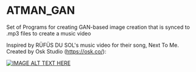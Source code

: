 # ATMAN_GAN
Set of Programs for creating GAN-based image creation that is synced to .mp3 files to create a music video  

Inspired by RÜFÜS DU SOL's music video for their song, Next To Me. Created by Osk Studio (https://osk.co/):

[![IMAGE ALT TEXT HERE](https://img.youtube.com/vi/GPXiL6ynVG8/0.jpg)](https://www.youtube.com/watch?v=GPXiL6ynVG8)
